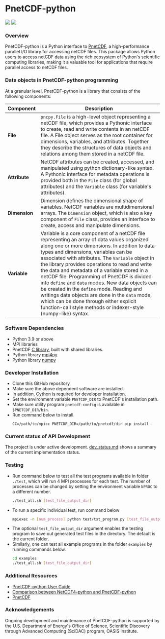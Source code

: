 # PnetCDF-python
![](https://img.shields.io/badge/python-v3.9-blue) ![](https://img.shields.io/badge/tests%20passed-49-brightgreen)

### Overview
PnetCDF-python is a Python interface to
[PnetCDF](https://parallel-netcdf.github.io/), a high-performance parallel I/O
library for accessing netCDF files.
This package allows Python users to access netCDF data using the rich ecosystem
of Python's scientific computing libraries, making it a valuable tool for
applications that require parallel access to netCDF files.

### Data objects in PnetCDF-python programming

At a granular level, PnetCDF-python is a library that consists of the following
components:

| Component | Description |
| ---- | --- |
| **File** |`pncpy.File` is a high-level object representing a netCDF file, which provides a Pythonic interface to create, read and write contents in an netCDF file. A File object serves as the root container for dimensions, variables, and attributes. Together they describe the structures of data objects and relations among them stored in a netCDF file. |
| **Attribute** | NetCDF attributes can be created, accessed, and manipulated using python dictionary-like syntax. A Pythonic interface for metadata operations is provided both in the `File` class (for global attributes) and the `Variable` class (for variable's attributes). |
| **Dimension** | Dimension defines the dimensional shape of variables. NetCDF variables are multidimensional arrays. The `Dimension` object, which is also a key component of `File` class, provides an interface to create, access and manipulate dimensions. |
| **Variable** | Variable is a core component of a netCDF file representing an array of data values organized along one or more dimensions. In addition to data types and dimensions, variables can be associated with attributes. The `Variable` object in the library provides operations to read and write the data and metadata of a variable stored in a netCDF file. Programming of PnetCDF is divided into `define` and `data` modes. New data objects can be created in the `define` mode. Reading and writings data objects are done in the `data` mode, which can be done through either explicit function-call style methods or indexer-style (numpy-like) syntax. |

### Software Dependencies
* Python 3.9 or above
* MPI libraries
* PnetCDF [C library](https://github.com/Parallel-netCDF/PnetCDF), built with shared libraries.
* Python library [mpi4py](https://mpi4py.readthedocs.io/en/stable/install.html)
* Python library [numpy](http://www.numpy.org/)

### Developer Installation
* Clone this GitHub repository
* Make sure the above dependent software are installed.
* In addition, [Cython](http://cython.org/) is required for developer installation.
* Set the environment variable `PNETCDF_DIR` to PnetCDF's installation path.
* Make sure utility program `pnetcdf-config` is available in `$PNETCDF_DIR/bin`.
* Run command below to install.
  ```
  CC=/path/to/mpicc PNETCDF_DIR=/path/to/pnetcdf/dir pip install .
  ```

### Current status of API Development
The project is under active development. [dev_status.md](docs/dev_status.md) shows
a summary of the current implementation status.


### Testing
* Run command below to test all the test programs available in folder `./test`,
  which will run 4 MPI processes for each test. The number of processes can be
  changed by setting the environment variable `NPROC` to a different number.
  ```sh
  ./test_all.sh [test_file_output_dir]
  ```
* To run a specific individual test, run command below
  ```sh
  mpiexec -n [num_process] python test/tst_program.py [test_file_output_dir]
  ```
* The optional `test_file_output_dir` argument enables the testing program to
  save out generated test files in the directory. The default is the current
  folder.
* Similarly, one can test all example programs in the folder `examples` by
  running commands below.
  ```sh
  cd examples
  ./test_all.sh [test_file_output_dir]
  ```


### Additional Resources
* [PnetCDF-python User Guide](https://pnetcdf-python.readthedocs.io/en/latest/)
* [Comparison between NetCDF4-python and PnetCDF-python](docs/nc4_vs_pnetcdf.md)
* [PnetCDF](https://parallel-netcdf.github.io/)

### Acknowledgements
Ongoing development and maintenance of PnetCDF-python is supported by the U.S. Department of Energy's Office of Science, Scientific Discovery through Advanced Computing (SciDAC) program, OASIS Institute.

